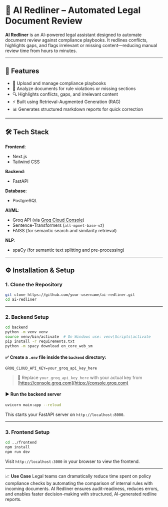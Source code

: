 # 🧠 AI Redliner – Automated Legal Document Review

**AI Redliner** is an AI-powered legal assistant designed to automate document review against compliance playbooks. It redlines conflicts, highlights gaps, and flags irrelevant or missing content—reducing manual review time from hours to minutes.

---

## 🚀 Features

- 📄 Upload and manage compliance playbooks  
- 📁 Analyze documents for rule violations or missing sections  
- 🔍 Highlights conflicts, gaps, and irrelevant content  
- ⚡ Built using Retrieval-Augmented Generation (RAG)  
- 📊 Generates structured markdown reports for quick correction  

---

## 🛠️ Tech Stack

**Frontend**:  
- Next.js  
- Tailwind CSS

**Backend**:  
- FastAPI

**Database**:  
- PostgreSQL

**AI/ML**:  
- Groq API (via [Groq Cloud Console](https://console.groq.com/))  
- Sentence-Transformers (`all-mpnet-base-v2`)  
- FAISS (for semantic search and similarity retrieval)

**NLP**:  
- spaCy (for semantic text splitting and pre-processing)

---

## ⚙️ Installation & Setup

### 1. Clone the Repository

```bash
git clone https://github.com/your-username/ai-redliner.git
cd ai-redliner
````

---

### 2. Backend Setup

```bash
cd backend
python -m venv venv
source venv/bin/activate  # On Windows use: venv\Scripts\activate
pip install -r requirements.txt
python -m spacy download en_core_web_sm
```

#### ✅ Create a `.env` file inside the `backend` directory:

```env
GROQ_CLOUD_API_KEY=your_groq_api_key_here
```

> 🔐 Replace `your_groq_api_key_here` with your actual key from [https://console.groq.com](https://console.groq.com)

#### ▶️ Run the backend server

```bash
uvicorn main:app --reload
```

This starts your FastAPI server on `http://localhost:8000`.

---

### 3. Frontend Setup

```bash
cd ../frontend
npm install
npm run dev
```

Visit `http://localhost:3000` in your browser to view the frontend.

---

📈 **Use Case**
Legal teams can dramatically reduce time spent on policy compliance checks by automating the comparison of internal rules with incoming documents.
AI Redliner ensures audit-readiness, reduces errors, and enables faster decision-making with structured, AI-generated redline reports.

```
